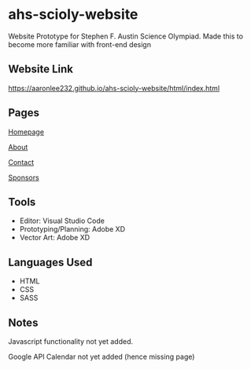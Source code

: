 # ahs-scioly-website
Website Prototype for Stephen F. Austin Science Olympiad.
Made this to become more familiar with front-end design

## Website Link
https://aaronlee232.github.io/ahs-scioly-website/html/index.html

## Pages
[Homepage](https://aaronlee232.github.io/ahs-scioly-website/html/index.html)

[About](https://aaronlee232.github.io/ahs-scioly-website/html/about.html)

[Contact](https://aaronlee232.github.io/ahs-scioly-website/html/contact.html)

[Sponsors](https://aaronlee232.github.io/ahs-scioly-website/html/sponsors.html)

## Tools 
- Editor: Visual Studio Code
- Prototyping/Planning: Adobe XD
- Vector Art: Adobe XD

## Languages Used
- HTML
- CSS
- SASS

## Notes
Javascript functionality not yet added.

Google API Calendar not yet added (hence missing page)

